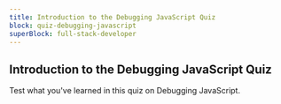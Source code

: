 ```yaml
---
title: Introduction to the Debugging JavaScript Quiz
block: quiz-debugging-javascript
superBlock: full-stack-developer
---
```


## Introduction to the Debugging JavaScript Quiz

Test what you've learned in this quiz on Debugging JavaScript.
